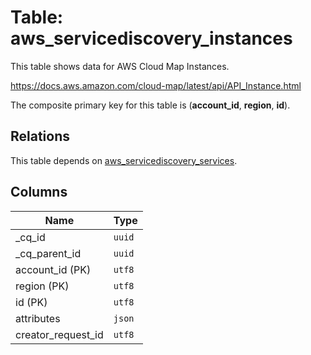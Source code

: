 # Table: aws_servicediscovery_instances

This table shows data for AWS Cloud Map Instances.

https://docs.aws.amazon.com/cloud-map/latest/api/API_Instance.html

The composite primary key for this table is (**account_id**, **region**, **id**).

## Relations

This table depends on [aws_servicediscovery_services](aws_servicediscovery_services.md).

## Columns

| Name          | Type          |
| ------------- | ------------- |
|_cq_id|`uuid`|
|_cq_parent_id|`uuid`|
|account_id (PK)|`utf8`|
|region (PK)|`utf8`|
|id (PK)|`utf8`|
|attributes|`json`|
|creator_request_id|`utf8`|